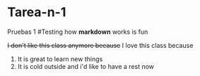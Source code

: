 # Tarea-n-1
Pruebas 1
#Testing how **markdown** works is fun

~~I don't like this class anymore because~~ I love this class because
  1. It is great to learn new things
  2. It is cold outside and i'd like to have a rest now
  
  

